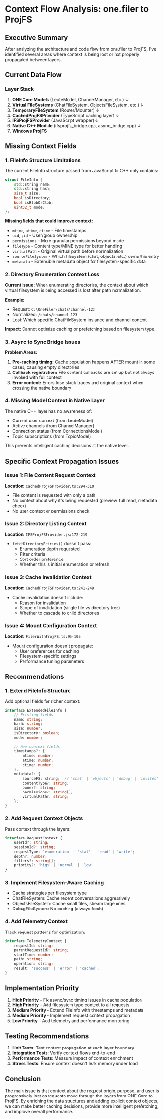 # Context Flow Analysis: one.filer to ProjFS

## Executive Summary
After analyzing the architecture and code flow from one.filer to ProjFS, I've identified several areas where context is being lost or not properly propagated between layers.

## Current Data Flow

### Layer Stack
1. **ONE Core Models** (LeuteModel, ChannelManager, etc.)
   ↓
2. **Virtual FileSystems** (ChatFileSystem, ObjectsFileSystem, etc.)
   ↓
3. **TemporaryFileSystem** (Router/Mounter)
   ↓
4. **CachedProjFSProvider** (TypeScript caching layer)
   ↓
5. **IFSProjFSProvider** (JavaScript wrapper)
   ↓
6. **Native C++ Module** (ifsprojfs_bridge.cpp, async_bridge.cpp)
   ↓
7. **Windows ProjFS**

## Missing Context Fields

### 1. FileInfo Structure Limitations
The current FileInfo structure passed from JavaScript to C++ only contains:
```cpp
struct FileInfo {
    std::string name;
    std::string hash;
    size_t size;
    bool isDirectory;
    bool isBlobOrClob;
    uint32_t mode;
};
```

**Missing fields that could improve context:**
- `mtime`, `atime`, `ctime` - File timestamps
- `uid`, `gid` - User/group ownership
- `permissions` - More granular permissions beyond mode
- `fileType` - Content type/MIME type for better handling
- `virtualPath` - Original virtual path before normalization
- `sourceFileSystem` - Which filesystem (chat, objects, etc.) owns this entry
- `metadata` - Extensible metadata object for filesystem-specific data

### 2. Directory Enumeration Context Loss

**Current Issue:** When enumerating directories, the context about which virtual filesystem is being accessed is lost after path normalization.

**Example:**
- Request: `C:\OneFiler\chats\channel-123`
- Normalized: `/chats/channel-123`
- Lost: Which specific ChatFileSystem instance and channel context

**Impact:** Cannot optimize caching or prefetching based on filesystem type.

### 3. Async to Sync Bridge Issues

**Problem Areas:**
1. **Pre-caching timing:** Cache population happens AFTER mount in some cases, causing empty directories
2. **Callback registration:** File content callbacks are set up but not always invoked with full context
3. **Error context:** Errors lose stack traces and original context when crossing the native boundary

### 4. Missing Model Context in Native Layer

The native C++ layer has no awareness of:
- Current user context (from LeuteModel)
- Active channels (from ChannelManager)
- Connection status (from ConnectionsModel)
- Topic subscriptions (from TopicModel)

This prevents intelligent caching decisions at the native level.

## Specific Context Propagation Issues

### Issue 1: File Content Request Context
**Location:** `CachedProjFSProvider.ts:294-310`
- File content is requested with only a path
- No context about why it's being requested (preview, full read, metadata check)
- No user context or permissions check

### Issue 2: Directory Listing Context
**Location:** `IFSProjFSProvider.js:172-219`
- `fetchDirectoryEntries()` doesn't pass:
  - Enumeration depth requested
  - Filter criteria
  - Sort order preference
  - Whether this is initial enumeration or refresh

### Issue 3: Cache Invalidation Context
**Location:** `CachedProjFSProvider.ts:241-249`
- Cache invalidation doesn't include:
  - Reason for invalidation
  - Scope of invalidation (single file vs directory tree)
  - Whether to cascade to child directories

### Issue 4: Mount Configuration Context
**Location:** `FilerWithProjFS.ts:96-105`
- Mount configuration doesn't propagate:
  - User preferences for caching
  - Filesystem-specific settings
  - Performance tuning parameters

## Recommendations

### 1. Extend FileInfo Structure
Add optional fields for richer context:
```typescript
interface ExtendedFileInfo {
    // Existing fields
    name: string;
    hash: string;
    size: number;
    isDirectory: boolean;
    mode: number;
    
    // New context fields
    timestamps?: {
        mtime: number;
        atime: number;
        ctime: number;
    };
    metadata?: {
        sourceFS: string;  // 'chat' | 'objects' | 'debug' | 'invites'
        contentType?: string;
        owner?: string;
        permissions?: string[];
        virtualPath?: string;
    };
}
```

### 2. Add Request Context Objects
Pass context through the layers:
```typescript
interface RequestContext {
    userId?: string;
    sessionId?: string;
    requestType: 'enumeration' | 'stat' | 'read' | 'write';
    depth?: number;
    filters?: string[];
    priority?: 'high' | 'normal' | 'low';
}
```

### 3. Implement Filesystem-Aware Caching
- Cache strategies per filesystem type
- ChatFileSystem: Cache recent conversations aggressively
- ObjectsFileSystem: Cache small files, stream large ones
- DebugFileSystem: No caching (always fresh)

### 4. Add Telemetry Context
Track request patterns for optimization:
```typescript
interface TelemetryContext {
    requestId: string;
    parentRequestId?: string;
    startTime: number;
    path: string;
    operation: string;
    result: 'success' | 'error' | 'cached';
}
```

## Implementation Priority

1. **High Priority** - Fix async/sync timing issues in cache population
2. **High Priority** - Add filesystem type context to all requests
3. **Medium Priority** - Extend FileInfo with timestamps and metadata
4. **Medium Priority** - Implement request context propagation
5. **Low Priority** - Add telemetry and performance monitoring

## Testing Recommendations

1. **Unit Tests**: Test context propagation at each layer boundary
2. **Integration Tests**: Verify context flows end-to-end
3. **Performance Tests**: Measure impact of context enrichment
4. **Stress Tests**: Ensure context doesn't leak memory under load

## Conclusion

The main issue is that context about the request origin, purpose, and user is progressively lost as requests move through the layers from ONE Core to ProjFS. By enriching the data structures and adding explicit context objects, we can make better caching decisions, provide more intelligent prefetching, and improve overall performance.
